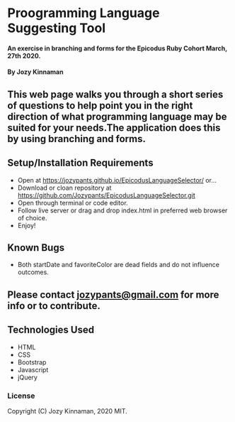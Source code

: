 #  Proogramming Language Suggesting Tool

#### An exercise in branching and forms for the Epicodus Ruby Cohort March, 27th 2020.
#### By Jozy Kinnaman

## This web page walks you through a short series of questions to help point you in the right direction of what programming language may be suited for your needs.The application does this by using branching and forms.

## Setup/Installation Requirements
* Open at https://jozypants.github.io/EpicodusLanguageSelector/ or...
* Download or cloan repository at https://github.com/Jozypants/EpicodusLanguageSelector.git
* Open through terminal or code editor.
* Follow live server or drag and drop index.html in preferred web browser of choice.
* Enjoy!

## Known Bugs
* Both startDate and favoriteColor are dead fields and do not influence outcomes.

## Please contact jozypants@gmail.com for more info or to contribute.

## Technologies Used
* HTML
* CSS
* Bootstrap
* Javascript
* jQuery

### License 
Copyright (C) Jozy Kinnaman, 2020 MIT.
